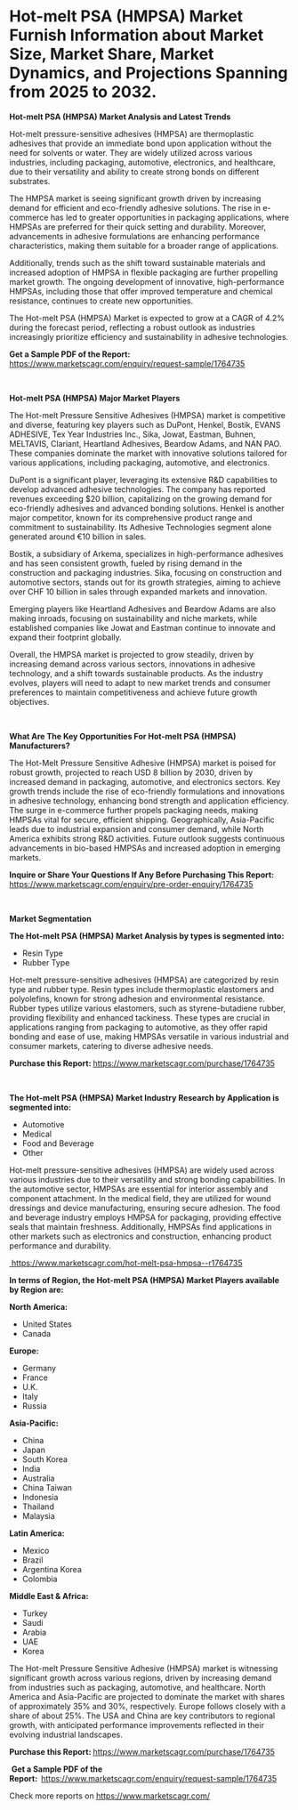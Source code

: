 <p><h1>Hot-melt PSA (HMPSA) Market Furnish Information about Market Size, Market Share, Market Dynamics, and Projections Spanning from 2025 to 2032.</h1></p><p><strong>Hot-melt PSA (HMPSA) Market Analysis and Latest Trends</strong></p>
<p><p>Hot-melt pressure-sensitive adhesives (HMPSA) are thermoplastic adhesives that provide an immediate bond upon application without the need for solvents or water. They are widely utilized across various industries, including packaging, automotive, electronics, and healthcare, due to their versatility and ability to create strong bonds on different substrates.</p><p>The HMPSA market is seeing significant growth driven by increasing demand for efficient and eco-friendly adhesive solutions. The rise in e-commerce has led to greater opportunities in packaging applications, where HMPSAs are preferred for their quick setting and durability. Moreover, advancements in adhesive formulations are enhancing performance characteristics, making them suitable for a broader range of applications.</p><p>Additionally, trends such as the shift toward sustainable materials and increased adoption of HMPSA in flexible packaging are further propelling market growth. The ongoing development of innovative, high-performance HMPSAs, including those that offer improved temperature and chemical resistance, continues to create new opportunities.</p><p>The Hot-melt PSA (HMPSA) Market is expected to grow at a CAGR of 4.2% during the forecast period, reflecting a robust outlook as industries increasingly prioritize efficiency and sustainability in adhesive technologies.</p></p>
<p><strong>Get a Sample PDF of the Report:&nbsp;</strong> <a href="https://www.marketscagr.com/enquiry/request-sample/1764735?utm_campaign=2485&utm_medium=2&utm_source=Github&utm_content=ia&utm_term=03042025&utm_id=hot-melt-psa-hmpsa">https://www.marketscagr.com/enquiry/request-sample/1764735</a></p>
<p>&nbsp;</p>
<p><strong>Hot-melt PSA (HMPSA) Major Market Players</strong></p>
<p><p>The Hot-melt Pressure Sensitive Adhesives (HMPSA) market is competitive and diverse, featuring key players such as DuPont, Henkel, Bostik, EVANS ADHESIVE, Tex Year Industries Inc., Sika, Jowat, Eastman, Buhnen, MELTAVIS, Clariant, Heartland Adhesives, Beardow Adams, and NAN PAO. These companies dominate the market with innovative solutions tailored for various applications, including packaging, automotive, and electronics.</p><p>DuPont is a significant player, leveraging its extensive R&D capabilities to develop advanced adhesive technologies. The company has reported revenues exceeding $20 billion, capitalizing on the growing demand for eco-friendly adhesives and advanced bonding solutions. Henkel is another major competitor, known for its comprehensive product range and commitment to sustainability. Its Adhesive Technologies segment alone generated around €10 billion in sales.</p><p>Bostik, a subsidiary of Arkema, specializes in high-performance adhesives and has seen consistent growth, fueled by rising demand in the construction and packaging industries. Sika, focusing on construction and automotive sectors, stands out for its growth strategies, aiming to achieve over CHF 10 billion in sales through expanded markets and innovation. </p><p>Emerging players like Heartland Adhesives and Beardow Adams are also making inroads, focusing on sustainability and niche markets, while established companies like Jowat and Eastman continue to innovate and expand their footprint globally.</p><p>Overall, the HMPSA market is projected to grow steadily, driven by increasing demand across various sectors, innovations in adhesive technology, and a shift towards sustainable products. As the industry evolves, players will need to adapt to new market trends and consumer preferences to maintain competitiveness and achieve future growth objectives.</p></p>
<p>&nbsp;</p>
<p><strong>What Are The Key Opportunities For Hot-melt PSA (HMPSA) Manufacturers?</strong></p>
<p><p>The Hot-Melt Pressure Sensitive Adhesive (HMPSA) market is poised for robust growth, projected to reach USD 8 billion by 2030, driven by increased demand in packaging, automotive, and electronics sectors. Key growth trends include the rise of eco-friendly formulations and innovations in adhesive technology, enhancing bond strength and application efficiency. The surge in e-commerce further propels packaging needs, making HMPSAs vital for secure, efficient shipping. Geographically, Asia-Pacific leads due to industrial expansion and consumer demand, while North America exhibits strong R&D activities. Future outlook suggests continuous advancements in bio-based HMPSAs and increased adoption in emerging markets.</p></p>
<p><strong>Inquire or Share Your Questions If Any Before Purchasing This Report:</strong> <a href="https://www.marketscagr.com/enquiry/pre-order-enquiry/1764735?utm_campaign=2485&utm_medium=2&utm_source=Github&utm_content=ia&utm_term=03042025&utm_id=hot-melt-psa-hmpsa">https://www.marketscagr.com/enquiry/pre-order-enquiry/1764735</a></p>
<p>&nbsp;</p>
<p><strong>Market Segmentation</strong></p>
<p><strong>The Hot-melt PSA (HMPSA) Market Analysis by types is segmented into:</strong></p>
<p><ul><li>Resin Type</li><li>Rubber Type</li></ul></p>
<p><p>Hot-melt pressure-sensitive adhesives (HMPSA) are categorized by resin type and rubber type. Resin types include thermoplastic elastomers and polyolefins, known for strong adhesion and environmental resistance. Rubber types utilize various elastomers, such as styrene-butadiene rubber, providing flexibility and enhanced tackiness. These types are crucial in applications ranging from packaging to automotive, as they offer rapid bonding and ease of use, making HMPSAs versatile in various industrial and consumer markets, catering to diverse adhesive needs.</p></p>
<p><strong>Purchase this Report:&nbsp;</strong><a href="https://www.marketscagr.com/purchase/1764735?utm_campaign=2485&utm_medium=2&utm_source=Github&utm_content=ia&utm_term=03042025&utm_id=hot-melt-psa-hmpsa">https://www.marketscagr.com/purchase/1764735</a></p>
<p>&nbsp;</p>
<p><strong>The Hot-melt PSA (HMPSA) Market Industry Research by Application is segmented into:</strong></p>
<p><ul><li>Automotive</li><li>Medical</li><li>Food and Beverage</li><li>Other</li></ul></p>
<p><p>Hot-melt pressure-sensitive adhesives (HMPSA) are widely used across various industries due to their versatility and strong bonding capabilities. In the automotive sector, HMPSAs are essential for interior assembly and component attachment. In the medical field, they are utilized for wound dressings and device manufacturing, ensuring secure adhesion. The food and beverage industry employs HMPSA for packaging, providing effective seals that maintain freshness. Additionally, HMPSAs find applications in other markets such as electronics and construction, enhancing product performance and durability.</p></p>
<p><a href="https://www.marketscagr.com/hot-melt-psa-hmpsa--r1764735?utm_campaign=2485&utm_medium=2&utm_source=Github&utm_content=ia&utm_term=03042025&utm_id=hot-melt-psa-hmpsa">&nbsp;https://www.marketscagr.com/hot-melt-psa-hmpsa--r1764735</a></p>
<p><strong>In terms of Region, the Hot-melt PSA (HMPSA) Market Players available by Region are:</strong></p>
<p>
    <p> <strong> North America: </strong>
        <ul>
            <li>United States</li>
            <li>Canada</li>
        </ul>
        </p> 
    <p> <strong> Europe: </strong>
        <ul>
            <li>Germany</li>
            <li>France</li>
            <li>U.K.</li>
            <li>Italy</li>
            <li>Russia</li>
        </ul>
        </p> 
    <p> <strong> Asia-Pacific: </strong>
        <ul>
            <li>China</li>
            <li>Japan</li>
            <li>South Korea</li>
            <li>India</li>
            <li>Australia</li>
            <li>China Taiwan</li>
            <li>Indonesia</li>
            <li>Thailand</li>
            <li>Malaysia</li>
        </ul>
        </p> 
    <p> <strong> Latin America: </strong>
        <ul>
            <li>Mexico</li>
            <li>Brazil</li>
            <li>Argentina Korea</li>
            <li>Colombia</li>
        </ul>
        </p> 
    <p> <strong> Middle East & Africa: </strong>
        <ul>
            <li>Turkey</li>
            <li>Saudi</li>
            <li>Arabia</li>
            <li>UAE</li>
            <li>Korea</li>
        </ul>
    </p>
    </p>
<p><p>The Hot-melt Pressure Sensitive Adhesive (HMPSA) market is witnessing significant growth across various regions, driven by increasing demand from industries such as packaging, automotive, and healthcare. North America and Asia-Pacific are projected to dominate the market with shares of approximately 35% and 30%, respectively. Europe follows closely with a share of about 25%. The USA and China are key contributors to regional growth, with anticipated performance improvements reflected in their evolving industrial landscapes.</p></p>
<p><strong>Purchase this Report: </strong><a href="https://www.marketscagr.com/purchase/1764735?utm_campaign=2485&utm_medium=2&utm_source=Github&utm_content=ia&utm_term=03042025&utm_id=hot-melt-psa-hmpsa">https://www.marketscagr.com/purchase/1764735</a></p>
<p>&nbsp;<strong>Get a Sample PDF of the Report:&nbsp;&nbsp;</strong><a href="https://www.marketscagr.com/enquiry/request-sample/1764735?utm_campaign=2485&utm_medium=2&utm_source=Github&utm_content=ia&utm_term=03042025&utm_id=hot-melt-psa-hmpsa">https://www.marketscagr.com/enquiry/request-sample/1764735</a></p>
<p><strong></strong></p>
<p>Check more reports on <a href="https://www.marketscagr.com/?utm_campaign=2485&utm_medium=2&utm_source=Github&utm_content=ia&utm_term=03042025&utm_id=hot-melt-psa-hmpsa">https://www.marketscagr.com/</a></p>